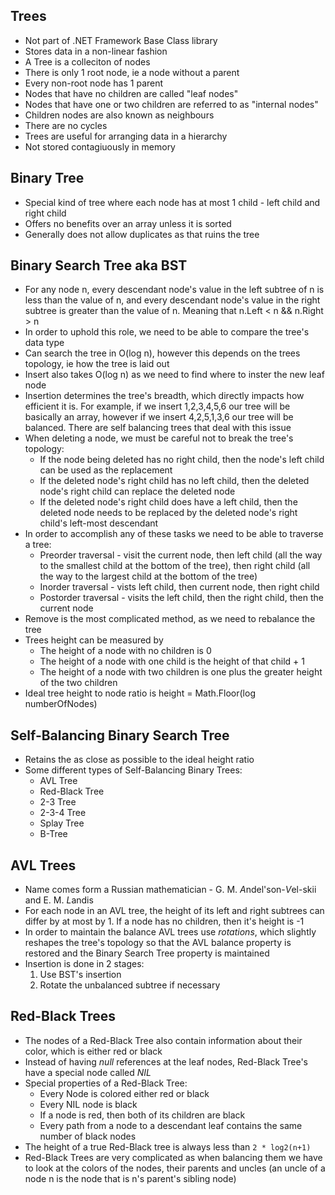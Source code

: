 ﻿## Trees
- Not part of .NET Framework Base Class library
- Stores data in a non-linear fashion
- A Tree is a colleciton of nodes
- There is only 1 root node, ie a node without a parent
- Every non-root node has 1 parent
- Nodes that have no children are called "leaf nodes"
- Nodes that have one or two children are referred to as "internal nodes"
- Children nodes are also known as neighbours
- There are no cycles 
- Trees are useful for arranging data in a hierarchy
- Not stored contagiuously in memory

## Binary Tree
- Special kind of tree where each node has at most 1 child - left child and right child
- Offers no benefits over an array unless it is sorted
- Generally does not allow duplicates as that ruins the tree

## Binary Search Tree aka BST
- For any node n, every descendant node's value in the left subtree of n is less than the value of n, and every descendant node's value in the right subtree is greater than the value of n. Meaning that n.Left < n && n.Right > n
- In order to uphold this role, we need to be able to compare the tree's data type
- Can search the tree in O(log n), however this depends on the trees topology, ie how the tree is laid out
- Insert also takes O(log n) as we need to find where to inster the new leaf node
- Insertion determines the tree's breadth, which directly impacts how efficient it is. For example, if we insert 1,2,3,4,5,6 our tree will be basically an array, however if we insert 4,2,5,1,3,6 our tree will be balanced. There are self balancing trees that deal with this issue
- When deleting a node, we must be careful not to break the tree's topology:
    - If the node being deleted has no right child, then the node's left child can be used as the replacement
    - If the deleted node's right child has no left child, then the deleted node's right child can replace the deleted node
    - If the deleted node's right child does have a left child, then the deleted node needs to be replaced by the deleted node's right child's left-most descendant
- In order to accomplish any of these tasks we need to be able to traverse a tree:
    - Preorder traversal - visit the current node, then left child (all the way to the smallest child at the bottom of the tree), then right child (all the way to the largest child at the bottom of the tree)
    - Inorder traversal - vists left child, then current node, then right child
    - Postorder traversal - visits the left child, then the right child, then the current node
- Remove is the most complicated method, as we need to rebalance the tree
- Trees height can be measured by
    - The height of a node with no children is 0
    - The height of a node with one child is the height of that child + 1
    - The height of a node with two children is one plus the greater height of the two children
- Ideal tree height to node ratio is height = Math.Floor(log numberOfNodes)

## Self-Balancing Binary Search Tree
- Retains the as close as possible to the ideal height ratio
- Some different types of Self-Balancing Binary Trees:
    - AVL Tree
    - Red-Black Tree
    - 2-3 Tree
    - 2-3-4 Tree
    - Splay Tree
    - B-Tree

## AVL Trees
- Name comes form a Russian mathematician - G. M. *A*ndel'son-*V*el-skii and E. M. *L*andis
- For each node in an AVL tree, the height of its left and right subtrees can differ by at most by 1. If a node has no children, then it's height is -1
- In order to maintain the balance AVL trees use _rotations_, which slightly reshapes the tree's topology so that the AVL balance property is restored and the Binary Search Tree property is maintained
- Insertion is done in 2 stages: 
    1) Use BST's insertion
    1) Rotate the unbalanced subtree if necessary

## Red-Black Trees
- The nodes of a Red-Black Tree also contain information about their color, which is either red or black
- Instead of having _null_ references at the leaf nodes, Red-Black Tree's have a special node called _NIL_
- Special properties of a Red-Black Tree:
    - Every Node is colored either red or black
    - Every NIL node is black
    - If a node is red, then both of its children are black
    - Every path from a node to a descendant leaf contains the same number of black nodes
- The height of a true Red-Black tree is always less than ```2 * log2(n+1)```
- Red-Black Trees are very complicated as when balancing them we have to look at the colors of the nodes, their parents and uncles (an uncle of a node n is the node that is n's parent's sibling node)